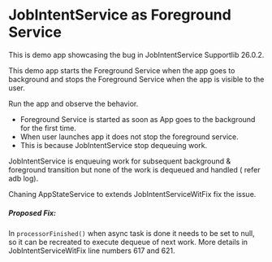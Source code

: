 # JobIntentService as Foreground Service

This is demo app showcasing the bug in JobIntentService Supportlib 26.0.2.

This demo app starts the Foreground Service when the app goes to background and stops the Foreground Service when the app is visible to the user.

Run the app and observe the behavior.
* Foreground Service is started as soon as App goes to the background for the first time.
* When user launches app it does not stop the foreground service.
* This is because JobIntentService stop dequeuing work.

JobIntentService is enqueuing work for subsequent background & foreground transition but none of the work is dequeued and handled ( refer adb log).

Chaning AppStateService to extends JobIntentServiceWitFix fix the issue.

##### Proposed Fix:
In ```processorFinished()```  when async task is done it needs to be set to null, so it can be recreated to execute dequeue of next work.
More details in  JobIntentServiceWitFix line numbers 617 and 621.

